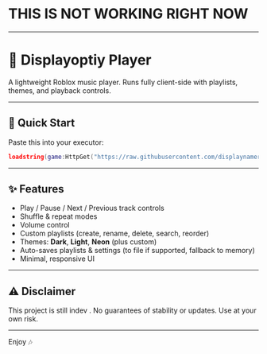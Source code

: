 # THIS IS NOT WORKING RIGHT NOW
---

# 🎵 Displayoptiy Player

A lightweight Roblox music player. Runs fully client-side with playlists, themes, and playback controls.

---

## 🚀 Quick Start

Paste this into your executor:

```lua
loadstring(game:HttpGet("https://raw.githubusercontent.com/displaynameroblox/displayoptiy/refs/heads/main/init.lua"))()
```

---

## ✨ Features
- Play / Pause / Next / Previous track controls
- Shuffle & repeat modes
- Volume control
- Custom playlists (create, rename, delete, search, reorder)
- Themes: **Dark**, **Light**, **Neon** (plus custom)
- Auto-saves playlists & settings (to file if supported, fallback to memory)
- Minimal, responsive UI


---

## ⚠️ Disclaimer
This project is still indev . No guarantees of stability or updates. Use at your own risk.

---

Enjoy 🎶
